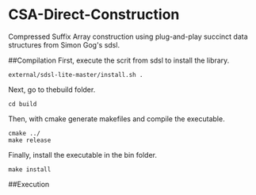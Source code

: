 # CSA-Direct-Construction
Compressed Suffix Array construction using plug-and-play succinct data structures from Simon Gog's sdsl.


##Compilation
First, execute the scrit from sdsl to install the library.

```shell
external/sdsl-lite-master/install.sh .
```
Next, go to thebuild folder.
```shell
cd build
```
Then, with cmake generate makefiles and compile the executable.

```shell
cmake ../
make release
```

Finally, install the executable in the bin folder.

```shell
make install
```

##Execution




